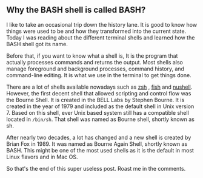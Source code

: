 ## Why the BASH shell is called BASH?

I like to take an occasional trip down the history lane. It is good to know how things were used to be and how they transformed into the current state. Today I was reading about the different terminal shells and learned how the BASH shell got its name.

Before that, if you want to know what a shell is, It is the program that actually processes commands and returns the output. Most shells also manage foreground and background processes, command history, and command-line editing. It is what we use in the terminal to get things done.

There are a lot of shells available nowadays such as  [zsh](https://www.zsh.org/) ,  [fish](https://fishshell.com/)  and  [nushell](https://www.nushell.sh/). However, the first decent shell that allowed scripting and control flow was the Bourne Shell. It is created in the BELL Labs by Stephen Bourne. It is created in the year of 1979 and included as the default shell in Unix version 7. Based on this shell, ever Unix based system still has a compatible shell located in `/bin/sh`. That shell was named as Bourne shell, shortly known as sh.

After nearly two decades, a lot has changed and a new shell is created by Brian Fox in 1989. It was named as Bourne Again Shell, shortly known as BASH. This might be one of the most used shells as it is the default in most Linux flavors and in Mac OS.

So that's the end of this super useless post. Roast me in the comments.